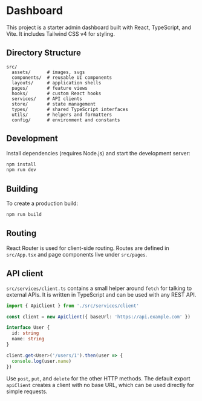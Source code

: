 # Dashboard

This project is a starter admin dashboard built with React, TypeScript, and Vite. It includes Tailwind CSS v4 for styling.

## Directory Structure

```
src/
  assets/      # images, svgs
  components/  # reusable UI components
  layouts/     # application shells
  pages/       # feature views
  hooks/       # custom React hooks
  services/    # API clients
  store/       # state management
  types/       # shared TypeScript interfaces
  utils/       # helpers and formatters
  config/      # environment and constants
```

## Development

Install dependencies (requires Node.js) and start the development server:

```bash
npm install
npm run dev
```

## Building

To create a production build:

```bash
npm run build
```

## Routing

React Router is used for client-side routing. Routes are defined in
`src/App.tsx` and page components live under `src/pages`.

## API client

`src/services/client.ts` contains a small helper around `fetch` for talking to
external APIs. It is written in TypeScript and can be used with any REST API.

```ts
import { ApiClient } from './src/services/client'

const client = new ApiClient({ baseUrl: 'https://api.example.com' })

interface User {
  id: string
  name: string
}

client.get<User>('/users/1').then(user => {
  console.log(user.name)
})
```

Use `post`, `put`, and `delete` for the other HTTP methods. The default export
`apiClient` creates a client with no base URL, which can be used directly for
simple requests.
